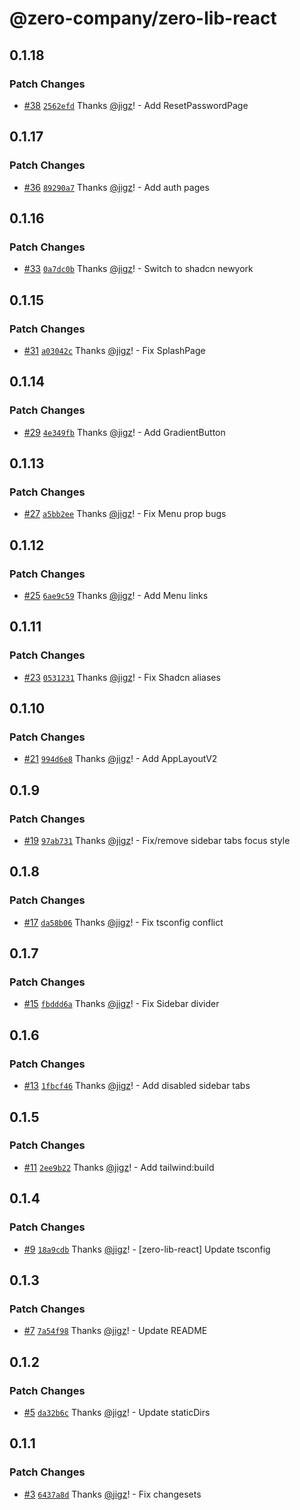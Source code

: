 # @zero-company/zero-lib-react

## 0.1.18

### Patch Changes

- [#38](https://github.com/zero-company/zero-lib/pull/38) [`2562efd`](https://github.com/zero-company/zero-lib/commit/2562efd9bd8d5e6b3a12b85544dd3fdb5025a11b) Thanks [@jigz](https://github.com/jigz)! - Add ResetPasswordPage

## 0.1.17

### Patch Changes

- [#36](https://github.com/zero-company/zero-lib/pull/36) [`89290a7`](https://github.com/zero-company/zero-lib/commit/89290a782a475ec4aa92c140ff96c28e4da39846) Thanks [@jigz](https://github.com/jigz)! - Add auth pages

## 0.1.16

### Patch Changes

- [#33](https://github.com/zero-company/zero-lib/pull/33) [`0a7dc0b`](https://github.com/zero-company/zero-lib/commit/0a7dc0b5bafb179702098acdec10f5c6e0810acc) Thanks [@jigz](https://github.com/jigz)! - Switch to shadcn newyork

## 0.1.15

### Patch Changes

- [#31](https://github.com/zero-company/zero-lib/pull/31) [`a03042c`](https://github.com/zero-company/zero-lib/commit/a03042c636a7ce003ac0160d0e1e7452eaaf56b4) Thanks [@jigz](https://github.com/jigz)! - Fix SplashPage

## 0.1.14

### Patch Changes

- [#29](https://github.com/zero-company/zero-lib/pull/29) [`4e349fb`](https://github.com/zero-company/zero-lib/commit/4e349fb70bc8b1281d422732b0d3b3971c13b87d) Thanks [@jigz](https://github.com/jigz)! - Add GradientButton

## 0.1.13

### Patch Changes

- [#27](https://github.com/zero-company/zero-lib/pull/27) [`a5bb2ee`](https://github.com/zero-company/zero-lib/commit/a5bb2ee459a9d0f65312c2949b23a5c81fe95e38) Thanks [@jigz](https://github.com/jigz)! - Fix Menu prop bugs

## 0.1.12

### Patch Changes

- [#25](https://github.com/zero-company/zero-lib/pull/25) [`6ae9c59`](https://github.com/zero-company/zero-lib/commit/6ae9c59435c25c38366eba026ab6eecbb3a49b46) Thanks [@jigz](https://github.com/jigz)! - Add Menu links

## 0.1.11

### Patch Changes

- [#23](https://github.com/zero-company/zero-lib/pull/23) [`0531231`](https://github.com/zero-company/zero-lib/commit/053123149394935ffee0e4bb4a1cf259411f6ad0) Thanks [@jigz](https://github.com/jigz)! - Fix Shadcn aliases

## 0.1.10

### Patch Changes

- [#21](https://github.com/zero-company/zero-lib/pull/21) [`994d6e8`](https://github.com/zero-company/zero-lib/commit/994d6e89e8816a7ee291939122b976d5e753f818) Thanks [@jigz](https://github.com/jigz)! - Add AppLayoutV2

## 0.1.9

### Patch Changes

- [#19](https://github.com/zero-company/zero-lib/pull/19) [`97ab731`](https://github.com/zero-company/zero-lib/commit/97ab731bad599242c278240752914635be3f586c) Thanks [@jigz](https://github.com/jigz)! - Fix/remove sidebar tabs focus style

## 0.1.8

### Patch Changes

- [#17](https://github.com/zero-company/zero-lib/pull/17) [`da58b06`](https://github.com/zero-company/zero-lib/commit/da58b064a4e0ef1e047377cfa838bb0d4305f088) Thanks [@jigz](https://github.com/jigz)! - Fix tsconfig conflict

## 0.1.7

### Patch Changes

- [#15](https://github.com/zero-company/zero-lib/pull/15) [`fbddd6a`](https://github.com/zero-company/zero-lib/commit/fbddd6a491bf95c64d4f7036b1e0bdb34aa0eda1) Thanks [@jigz](https://github.com/jigz)! - Fix Sidebar divider

## 0.1.6

### Patch Changes

- [#13](https://github.com/zero-company/zero-lib/pull/13) [`1fbcf46`](https://github.com/zero-company/zero-lib/commit/1fbcf467615d45757b1b16e841d86224e0715d98) Thanks [@jigz](https://github.com/jigz)! - Add disabled sidebar tabs

## 0.1.5

### Patch Changes

- [#11](https://github.com/zero-company/zero-lib/pull/11) [`2ee9b22`](https://github.com/zero-company/zero-lib/commit/2ee9b2293c8727f81b6713265ed9fa4613c21219) Thanks [@jigz](https://github.com/jigz)! - Add tailwind:build

## 0.1.4

### Patch Changes

- [#9](https://github.com/zero-company/zero-lib/pull/9) [`18a9cdb`](https://github.com/zero-company/zero-lib/commit/18a9cdb646ed77f6e61cf143ac226d63489dadd4) Thanks [@jigz](https://github.com/jigz)! - [zero-lib-react] Update tsconfig

## 0.1.3

### Patch Changes

- [#7](https://github.com/zero-company/zero-lib/pull/7) [`7a54f98`](https://github.com/zero-company/zero-lib/commit/7a54f98dc0096e7195352df0838302ec8b62e425) Thanks [@jigz](https://github.com/jigz)! - Update README

## 0.1.2

### Patch Changes

- [#5](https://github.com/zero-company/zero-lib/pull/5) [`da32b6c`](https://github.com/zero-company/zero-lib/commit/da32b6c4132cc474af29abc1b2874f460dc2b89a) Thanks [@jigz](https://github.com/jigz)! - Update staticDirs

## 0.1.1

### Patch Changes

- [#3](https://github.com/zero-company/zero-lib/pull/3) [`6437a8d`](https://github.com/zero-company/zero-lib/commit/6437a8d70dd2d670e08680f0623f9c0f250dff92) Thanks [@jigz](https://github.com/jigz)! - Fix changesets
